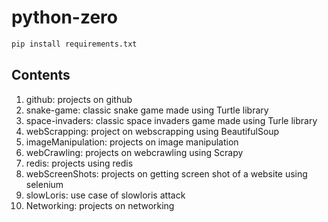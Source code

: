 # python-zero

```python
pip install requirements.txt
```

## Contents

1) github: projects on github
2) snake-game: classic snake game made using Turtle library
3) space-invaders: classic space invaders game made using Turle library
4) webScrapping: project on webscrapping using BeautifulSoup
5) imageManipulation: projects on image manipulation
6) webCrawling: projects on webcrawling using Scrapy
7) redis: projects using redis
8) webScreenShots: projects on getting screen shot of a website using selenium
9) slowLoris: use case of slowloris attack
10) Networking: projects on networking